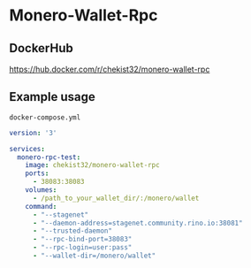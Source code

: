 # Monero-Wallet-Rpc

## DockerHub
https://hub.docker.com/r/chekist32/monero-wallet-rpc

## Example usage

```docker-compose.yml```
```yml
version: '3'

services:
  monero-rpc-test:
    image: chekist32/monero-wallet-rpc
    ports:
      - 38083:38083
    volumes:
      - /path_to_your_wallet_dir/:/monero/wallet
    command: 
      - "--stagenet" 
      - "--daemon-address=stagenet.community.rino.io:38081"
      - "--trusted-daemon"
      - "--rpc-bind-port=38083" 
      - "--rpc-login=user:pass" 
      - "--wallet-dir=/monero/wallet"

```
